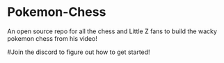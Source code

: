 # Pokemon-Chess
An open source repo for all the chess and Little Z fans to build the wacky pokemon chess from his video!

#Join the discord to figure out how to get started!
